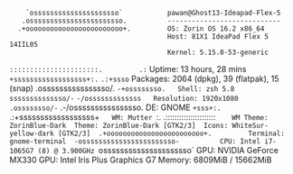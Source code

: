         `osssssssssssssssssssso`           pawan@Ghost13-Ideapad-Flex-5 
       .osssssssssssssssssssssso.          ---------------------------- 
      .+oooooooooooooooooooooooo+.         OS: Zorin OS 16.2 x86_64 
                                           Host: 81X1 IdeaPad Flex 5 14IIL05 
                                           Kernel: 5.15.0-53-generic 
  `::::::::::::::::::::::.         .:`     Uptime: 13 hours, 28 mins 
 `+ssssssssssssssssss+:.`     `.:+ssso`    Packages: 2064 (dpkg), 39 (flatpak), 15 (snap) 
.ossssssssssssssso/.       `-+ossssssso.   Shell: zsh 5.8 
ssssssssssssso/-`      `-/osssssssssssss   Resolution: 1920x1080 
.ossssssso/-`      .-/ossssssssssssssso.   DE: GNOME 
 `+sss+:.      `.:+ssssssssssssssssss+`    WM: Mutter 
  `:.         .::::::::::::::::::::::`     WM Theme: ZorinBlue-Dark 
                                           Theme: ZorinBlue-Dark [GTK2/3] 
                                           Icons: WhiteSur-yellow-dark [GTK2/3] 
      .+oooooooooooooooooooooooo+.         Terminal: gnome-terminal 
       -osssssssssssssssssssssso-          CPU: Intel i7-1065G7 (8) @ 3.900GHz 
        `osssssssssssssssssssso`           GPU: NVIDIA GeForce MX330 
                                           GPU: Intel Iris Plus Graphics G7 
                                           Memory: 6809MiB / 15662MiB 

                                                                   
                                                                   


